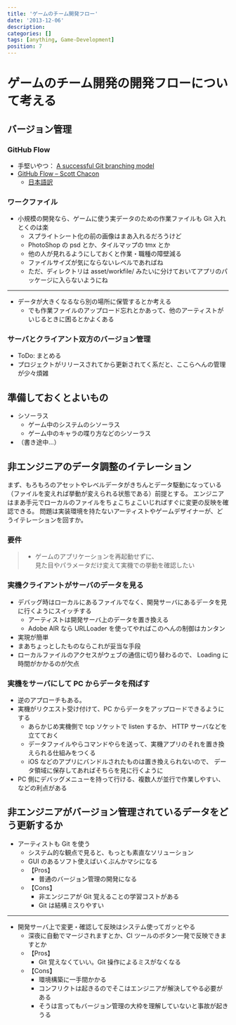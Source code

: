 ```yaml
---
title: 'ゲームのチーム開発フロー'
date: '2013-12-06'
description:
categories: []
tags: [anything, Game-Development]
position: 7
---
```


# ゲームのチーム開発の開発フローについて考える

## バージョン管理

### GitHub Flow

- 手堅いやつ： [A successful Git branching model](http://nvie.com/posts/a-successful-git-branching-model/)
- [GitHub Flow – Scott Chacon](http://scottchacon.com/2011/08/31/github-flow.html)
    - [日本語訳](https://gist.github.com/Gab-km/3705015)

### ワークファイル

- 小規模の開発なら、ゲームに使う実データのための作業ファイルも Git 入れとくのは楽
    - スプライトシート化の前の画像はまあ入れるだろうけど
    - PhotoShop の psd とか、タイルマップの tmx とか
    - 他の人が見れるようにしておくと作業・職種の障壁減る
    - ファイルサイズが気にならないレベルであればね
    - ただ、ディレクトリは asset/workfile/ みたいに分けておいてアプリのパッケージに入らないようにね
___

- データが大きくなるなら別の場所に保管するとか考える
    - でも作業ファイルのアップロード忘れとかあって、他のアーティストがいじるときに困るとかよくある

### サーバとクライアント双方のバージョン管理

- ToDo: まとめる
- プロジェクトがリリースされてから更新されてく系だと、ここらへんの管理が少々煩雑


## 準備しておくとよいもの

- シソーラス
    - ゲーム中のシステムのシソーラス
    - ゲーム中のキャラの喋り方などのシソーラス
- （書き途中…）


## 非エンジニアのデータ調整のイテレーション

まず、もろもろのアセットやレベルデータがきちんとデータ駆動になっている
（ファイルを変えれば挙動が変えられる状態である）前提とする。
エンジニアはまあ手元でローカルのファイルをちょこちょこいじればすぐに変更の反映を確認できる。
問題は実装環境を持たないアーティストやゲームデザイナーが、どうイテレーションを回すか。

### 要件

> - ゲームのアプリケーションを再起動せずに、  
>   見た目やパラメータだけ変えて実機での挙動を確認したい

### 実機クライアントがサーバのデータを見る

- デバッグ時はローカルにあるファイルでなく、開発サーバにあるデータを見に行くようにスイッチする
    - アーティストは開発サーバ上のデータを置き換える
    - Adobe AIR なら URLLoader を使ってやればこのへんの制御はカンタン
- 実現が簡単
- まあちょっとしたものならこれが妥当な手段
- ローカルファイルのアクセスがウェブの通信に切り替わるので、 Loading に時間がかかるのが欠点

### 実機をサーバにして PC からデータを飛ばす

- 逆のアプローチもある。
- 実機がリクエスト受け付けて、PC からデータをアップロードできるようにする
    - あらかじめ実機側で tcp ソケットで listen するか、 HTTP サーバなどを立てておく
    - データファイルやらコマンドやらを送って、実機アプリのそれを置き換えられる仕組みをつくる
    - iOS などのアプリにバンドルされたものは置き換えられないので、
      データ領域に保存してあればそちらを見に行くように
- PC 側にデバッグメニューを持って行ける、複数人が並行で作業しやすい、などの利点がある


## 非エンジニアがバージョン管理されているデータをどう更新するか

- アーティストも Git を使う
    - システム的な観点で見ると、もっとも素直なソリューション
    - GUI のあるソフト使えばいくぶんかマシになる
    - 【Pros】
        - 普通のバージョン管理の開発になる
    - 【Cons】
        - 非エンジニアが Git 覚えることの学習コストがある
        - Git は結構ミスりやすい

___

- 開発サーバ上で変更・確認して反映はシステム使ってガッとやる
    - 深夜に自動でマージされますとか、CI ツールのボタン一発で反映できますとか
    - 【Pros】
        - Git 覚えなくていい。Git 操作によるミスがなくなる
    - 【Cons】
        - 環境構築に一手間かかる
        - コンフリクトは起きるのでそこはエンジニアが解決してやる必要がある
        - そうは言ってもバージョン管理の大枠を理解していないと事故が起きうる


